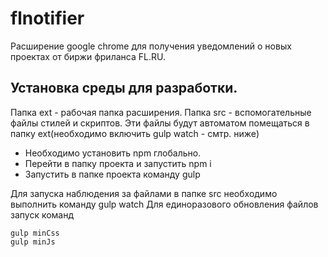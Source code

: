 # flnotifier

Расширение google chrome для получения уведомлений о новых проектах от биржи фриланса FL.RU.

## Установка среды для разработки.
Папка ext - рабочая папка расширения.
Папка src - вспомогательные файлы стилей и скриптов. Эти файлы будут автоматом помещаться в папку ext(необходимо включить gulp watch - смтр. ниже)

+ Необходимо установить npm глобально.
+ Перейти в папку проекта и запустить 
    npm i
+ Запустить в папке проекта команду 
    gulp

Для запуска наблюдения за файлами в папке src необходимо выполнить команду 
    gulp watch
Для единоразового обновления файлов запуск команд

```
gulp minCss
gulp minJs
```
